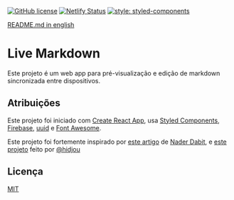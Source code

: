 [![GitHub license](https://img.shields.io/github/license/Naereen/StrapDown.js.svg)](https://github.com/Naereen/StrapDown.js/blob/master/LICENSE) [![Netlify Status](https://api.netlify.com/api/v1/badges/cb3f42ae-ce84-453e-bd8c-ed40281ed5bc/deploy-status)](https://app.netlify.com/sites/epic-babbage-488301/deploys) [![style: styled-components](https://img.shields.io/badge/style-%F0%9F%92%85%20styled--components-orange.svg?colorB=daa357&colorA=db748e)](https://github.com/styled-components/styled-components)


[README.md in english](https://github.com/bdsqqq/live-markdown-react-firebase/blob/master/README.md)

# Live Markdown

Este projeto é um web app para pré-visualização e edição de markdown sincronizada entre dispositivos.

## Atribuições

Este projeto foi iniciado com [Create React App](https://github.com/facebook/create-react-app), usa [Styled Components](https://github.com/styled-components), [Firebase](https://firebase.google.com/), [uuid](https://github.com/uuidjs/uuid) e [Font Awesome](https://github.com/FortAwesome/Font-Awesome).

Este projeto foi fortemente inspirado por [este artigo](https://medium.com/open-graphql/how-to-build-a-real-time-collaborative-markdown-editor-with-react-hooks-graphql-aws-appsync-dc0c121683f4) de [Nader Dabit](https://medium.com/@dabit3?source=post_page-----dc0c121683f4----------------------), e [este projeto](https://github.com/hidjou/classsed-live-markdown-preview) feito por [@hidjou](https://github.com/hidjou)

## Licença
[MIT](https://choosealicense.com/licenses/mit/)